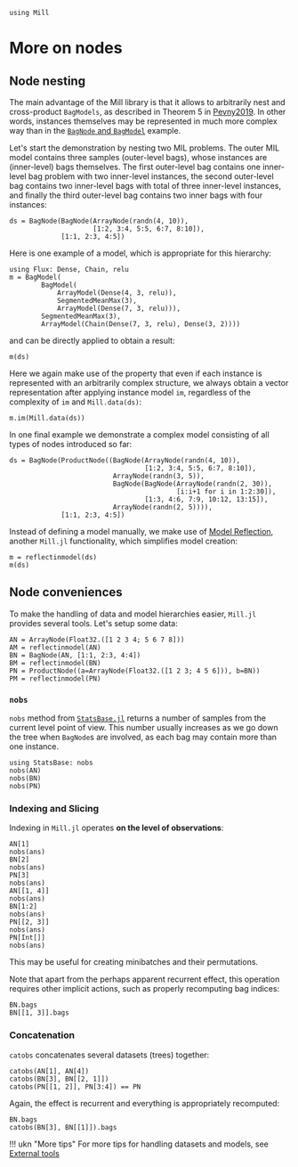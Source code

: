 ```@setup more_on_nodes 
using Mill
```

# More on nodes

## Node nesting 
The main advantage of the Mill library is that it allows to arbitrarily nest and cross-product `BagModels`, as described in Theorem 5 in [Pevny2019](@cite). In other words, instances themselves may be represented in much more complex way than in the [`BagNode` and `BagModel`](@ref) example.

Let's start the demonstration by nesting two MIL problems. The outer MIL model contains three samples (outer-level bags), whose instances are (inner-level) bags themselves. The first outer-level bag contains one inner-level bag problem with two inner-level instances, the second outer-level bag contains two inner-level bags with total of three inner-level instances, and finally the third outer-level bag contains two inner bags with four instances:

```@repl more_on_nodes
ds = BagNode(BagNode(ArrayNode(randn(4, 10)),
                     [1:2, 3:4, 5:5, 6:7, 8:10]),
             [1:1, 2:3, 4:5])
```

Here is one example of a model, which is appropriate for this hierarchy:

```@repl more_on_nodes
using Flux: Dense, Chain, relu
m = BagModel(
        BagModel(
            ArrayModel(Dense(4, 3, relu)),   
            SegmentedMeanMax(3),
            ArrayModel(Dense(7, 3, relu))),
        SegmentedMeanMax(3),
        ArrayModel(Chain(Dense(7, 3, relu), Dense(3, 2))))
```

and can be directly applied to obtain a result:

```@repl more_on_nodes
m(ds)
```

Here we again make use of the property that even if each instance is represented with an arbitrarily complex structure, we always obtain a vector representation after applying instance model `im`, regardless of the complexity of `im` and `Mill.data(ds)`:

```@repl more_on_nodes
m.im(Mill.data(ds))
```

In one final example we demonstrate a complex model consisting of all types of nodes introduced so far:

```@repl more_on_nodes
ds = BagNode(ProductNode((BagNode(ArrayNode(randn(4, 10)),
                                  [1:2, 3:4, 5:5, 6:7, 8:10]),
                          ArrayNode(randn(3, 5)),
                          BagNode(BagNode(ArrayNode(randn(2, 30)),
                                          [i:i+1 for i in 1:2:30]),
                                  [1:3, 4:6, 7:9, 10:12, 13:15]),
                          ArrayNode(randn(2, 5)))),
             [1:1, 2:3, 4:5])
```

Instead of defining a model manually, we make use of [Model Reflection](@ref), another `Mill.jl` functionality, which simplifies model creation:

```@repl more_on_nodes
m = reflectinmodel(ds)
m(ds)
```

## Node conveniences

To make the handling of data and model hierarchies easier, `Mill.jl` provides several tools. Let's setup some data:

```@repl more_on_nodes
AN = ArrayNode(Float32.([1 2 3 4; 5 6 7 8]))
AM = reflectinmodel(AN)
BN = BagNode(AN, [1:1, 2:3, 4:4])
BM = reflectinmodel(BN)
PN = ProductNode((a=ArrayNode(Float32.([1 2 3; 4 5 6])), b=BN))
PM = reflectinmodel(PN)
```

### `nobs`

`nobs` method from [`StatsBase.jl`](https://github.com/JuliaStats/StatsBase.jl) returns a number of samples from the current level point of view. This number usually increases as we go down the tree when `BagNode`s are involved, as each bag may contain more than one instance.

```@repl more_on_nodes
using StatsBase: nobs
nobs(AN)
nobs(BN)
nobs(PN)
```

### Indexing and Slicing

Indexing in `Mill.jl` operates **on the level of observations**:

```@repl more_on_nodes
AN[1]
nobs(ans)
BN[2]
nobs(ans)
PN[3]
nobs(ans)
AN[[1, 4]]
nobs(ans)
BN[1:2]
nobs(ans)
PN[[2, 3]]
nobs(ans)
PN[Int[]]
nobs(ans)
```

This may be useful for creating minibatches and their permutations.

Note that apart from the perhaps apparent recurrent effect, this operation requires other implicit actions, such as properly recomputing bag indices:

```@repl more_on_nodes
BN.bags
BN[[1, 3]].bags
```

### Concatenation

`catobs` concatenates several datasets (trees) together:

```@repl more_on_nodes
catobs(AN[1], AN[4])
catobs(BN[3], BN[[2, 1]])
catobs(PN[[1, 2]], PN[3:4]) == PN
```

Again, the effect is recurrent and everything is appropriately recomputed:

```@repl more_on_nodes
BN.bags
catobs(BN[3], BN[[1]]).bags
```

!!! ukn "More tips"
    For more tips for handling datasets and models, see [External tools](@ref)
